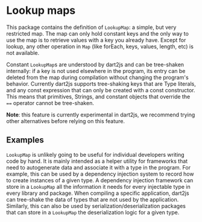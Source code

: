 # Lookup maps

This package contains the definition of `LookupMap`: a simple, but very
restricted map. The map can only hold constant keys and the only way to use the
map is to retrieve values with a key you already have.  Except for lookup, any
other operation in `Map` (like forEach, keys, values, length, etc) is not
available.

Constant `LookupMap`s are understood by dart2js and can be tree-shaken
internally: if a key is not used elsewhere in the program, its entry can be
deleted from the map during compilation without changing the program's behavior.
Currently dart2js supports tree-shaking keys that are Type literals, and any
const expression that can only be created with a const constructor. This means
that primitives, Strings, and constant objects that override the `==` operator
cannot be tree-shaken.

**Note**: this feature is currently experimental in dart2js, we recommend trying
other alternatives before relying on this feature.

## Examples

`LookupMap` is unlikely going to be useful for individual developers writing
code by hand. It is mainly intended as a helper utility for frameworks that need
to autogenerate data and associate it with a type in the program. For example,
this can be used by a dependency injection system to record how to create
instances of a given type. A dependency injection framework can store in a
`LookupMap` all the information it needs for every injectable type in every
library and package.  When compiling a specific application, dart2js can
tree-shake the data of types that are not used by the application. Similarly,
this can also be used by serialization/deserialization packages that can store
in a `LookupMap` the deserialization logic for a given type.
